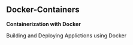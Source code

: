 ## **Docker-Containers**

**Containerization with Docker**

Building and Deploying Applictions using Docker
